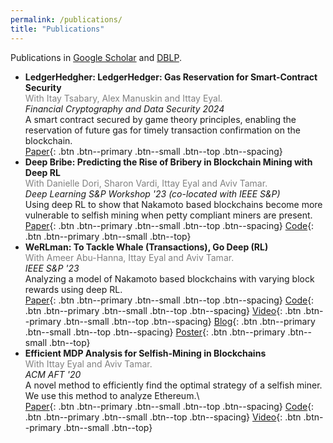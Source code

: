 ```yaml
---
permalink: /publications/
title: "Publications"
---
```


Publications in [Google Scholar](https://scholar.google.com/citations?user=9AshC4gAAAAJ) and [DBLP](https://dblp.org/pid/270/0147.html).

- **LedgerHedgher: LedgerHedger: Gas Reservation for Smart-Contract Security**\
  <span style="color:gray">With Itay Tsabary, Alex Manuskin and Ittay Eyal.</span>\
  *Financial Cryptography and Data Security 2024*\
  A smart contract secured by game theory principles, enabling the reservation of future gas for timely transaction confirmation on the blockchain.\
  [Paper](https://eprint.iacr.org/2022/056){: .btn .btn--primary .btn--small .btn--top .btn--spacing}
- **Deep Bribe: Predicting the Rise of Bribery in Blockchain Mining with Deep RL**\
  <span style="color:gray">With Danielle Dori, Sharon Vardi, Ittay Eyal and Aviv Tamar.</span>\
  *Deep Learning S&P Workshop '23 (co-located with IEEE S&P)*\
  Using deep RL to show that Nakamoto based blockchains become more vulnerable to selfish mining when petty compliant miners are present.\
  [Paper](https://eprint.iacr.org/2023/472){: .btn .btn--primary .btn--small .btn--top .btn--spacing}
  [Code](https://github.com/roibarzur/pto-selfish-mining){: .btn .btn--primary .btn--small .btn--top}
- **WeRLman: To Tackle Whale (Transactions), Go Deep (RL)**\
  <span style="color:gray">With Ameer Abu-Hanna, Ittay Eyal and Aviv Tamar.</span>\
  *IEEE S&P '23*\
  Analyzing a model of Nakamoto based blockchains with varying block rewards using deep RL.\
  [Paper](https://eprint.iacr.org/2022/175){: .btn .btn--primary .btn--small .btn--top .btn--spacing}
  [Code](https://github.com/roibarzur/pto-selfish-mining){: .btn .btn--primary .btn--small .btn--top .btn--spacing}
  [Video](https://www.youtube.com/watch?v=M_qJFemp8CA){: .btn .btn--primary .btn--small .btn--top .btn--spacing}
  [Blog](https://medium.com/@rbrz39/werlman-to-tackle-whale-transactions-go-deep-rl-7f5de2de39d1){: .btn .btn--primary .btn--small .btn--top .btn--spacing}
  [Poster](/assets/pdfs/werlman-systor-poster-2022.pdf){: .btn .btn--primary .btn--small .btn--top}
- **Efficient MDP Analysis for Selfish-Mining in Blockchains**\
  <span style="color:gray">With Ittay Eyal and Aviv Tamar.</span>\
  *ACM AFT '20*\
  A novel method to efficiently find the optimal strategy of a selfish miner. We use this method to analyze Ethereum.\  
  [Paper](https://dl.acm.org/doi/abs/10.1145/3419614.3423264){: .btn .btn--primary .btn--small .btn--top .btn--spacing}
  [Code](https://github.com/roibarzur/pto-selfish-mining){: .btn .btn--primary .btn--small .btn--top .btn--spacing}
  [Video](https://www.youtube.com/watch?v=P8ESkfCHXZ4){: .btn .btn--primary .btn--small .btn--top}
